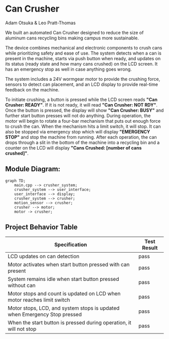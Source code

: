 # Can Crusher  
Adam Otsuka & Leo Pratt-Thomas

We built an automated Can Crusher designed to reduce the size of aluminum cans recycling bins making campus more sustainable. 

The device combines mechanical and electronic components to crush cans while prioritizing safety and ease of use. The system detects when a can is present in the machine, starts via push button when ready, and updates on its status (ready state and how many cans crushed) on the LCD screen. It has an emergency stop as well in case anything goes wrong.

The system includes a 24V wormgear motor to provide the crushing force, sensors to detect can placement, and an LCD display to provide real-time feedback on the machine.

To initiate crushing, a button is pressed while the LCD screen reads **"Can Crusher: READY"**. If it is not ready, it will read **"Can Crusher: NOT RDY"**. Once the button is pressed, the display will show **"Can Crusher: BUSY"** and further start button presses will not do anything. During operation, the motor will begin to rotate a four-bar mechanism that puts out enough force to crush the can. When the mechanism hits a limit switch, it will stop. It can also be stopped via emergency stop which will display **"EMERGENCY STOP"** and stop the machine from running. After each operation, the can drops through a slit in the bottom of the machine into a recycling bin and a counter on the LCD will display **"Cans Crushed: [number of cans crushed]"**.  

## Module Diagram:  

```mermaid
graph TD;
    main.cpp --> crusher_system;
    crusher_system --> user_interface;
    user_interface --> display;
    crusher_system --> crusher;
    motion_sensor --> crusher;
    crusher --> motor;
    motor -> crusher;
```

## Project Behavior Table

| Specification  | Test Result  | 
|-----------|-----------|
| LCD updates on can detection | pass |
| Motor activates when start button pressed with can present | pass |
| System remains idle when start button pressed without can | pass |
| Motor stops and count is updated on LCD when motor reaches limit switch | pass |
| Motor stops, LCD, and system stops is updated when Emergency Stop pressed | pass |
| When the start button is pressed during operation, it will not stop | pass | 
